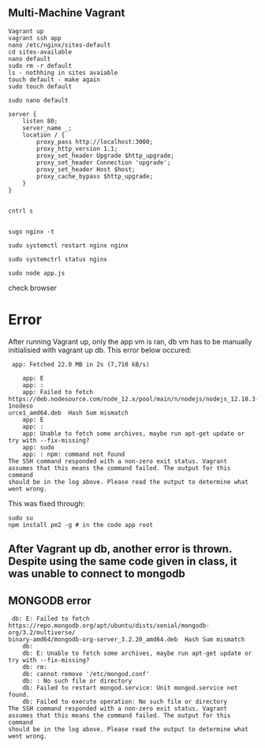 
## Multi-Machine Vagrant 

```
Vagrant up 
vagrant ssh app
nano /etc/nginx/sites-default 
cd sites-available 
nano default 
sudo rm -r default 
ls - nothhing in sites avaiable
touch default - make again
sudo touch default 

sudo nano default

server {
    listen 80;
    server_name _;
    location / {
        proxy_pass http://localhost:3000;
        proxy_http_version 1.1;
        proxy_set_header Upgrade $http_upgrade;
        proxy_set_header Connection 'upgrade';
        proxy_set_header Host $host;
        proxy_cache_bypass $http_upgrade;
    }
}


cntrl s 


sugo nginx -t 

sudo systemctl restart nginx nginx 

sudo systemctrl status nginx

sudo node app.js
```

check browser

# Error 

After running Vagrant up, only the app vm is ran, db vm has to be manually initialisied with vagrant up db. 
This error below occured:
```
 app: Fetched 22.0 MB in 2s (7,710 kB/s)

    app: E
    app: :
    app: Failed to fetch https://deb.nodesource.com/node_12.x/pool/main/n/nodejs/nodejs_12.18.3-1nodeso
urce1_amd64.deb  Hash Sum mismatch
    app: E
    app: :
    app: Unable to fetch some archives, maybe run apt-get update or try with --fix-missing?
    app: sudo
    app: : npm: command not found
The SSH command responded with a non-zero exit status. Vagrant
assumes that this means the command failed. The output for this command
should be in the log above. Please read the output to determine what
went wrong.

```
This was fixed through:
```
sudo su
npm install pm2 -g # in the code app root 

```
## After Vagrant up db, another error is thrown. Despite using the same code given in class, it was unable to connect to mongodb 
## __MONGODB__ error
```
 db: E: Failed to fetch https://repo.mongodb.org/apt/ubuntu/dists/xenial/mongodb-org/3.2/multiverse/
binary-amd64/mongodb-org-server_3.2.20_amd64.deb  Hash Sum mismatch
    db:
    db: E: Unable to fetch some archives, maybe run apt-get update or try with --fix-missing?
    db: rm:
    db: cannot remove '/etc/mongod.conf'
    db: : No such file or directory
    db: Failed to restart mongod.service: Unit mongod.service not found.
    db: Failed to execute operation: No such file or directory
The SSH command responded with a non-zero exit status. Vagrant
assumes that this means the command failed. The output for this command
should be in the log above. Please read the output to determine what
went wrong.
```


